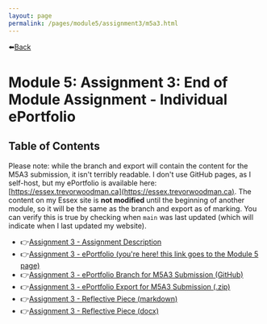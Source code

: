 ```yaml
---
layout: page
permalink: /pages/module5/assignment3/m5a3.html
---
```


⬅️[Back](/pages/module5.html)

# Module 5: Assignment 3: End of Module Assignment - Individual ePortfolio

## Table of Contents

Please note: while the branch and export will contain the content for the M5A3 submission, it isn't terribly readable. I don't use GitHub pages, as I self-host, but my ePortfolio is available here: [https://essex.trevorwoodman.ca](https://essex.trevorwoodman.ca). The content on my Essex site is **not modified** until the beginning of another module, so it will be the same as the branch and export as of marking. You can verify this is true by checking when `main` was last updated (which will indicate when I last updated my website).

- 👉[Assignment 3 - Assignment Description](/pages/module5/assignment3/m5a3-description.html)
- 👉[Assignment 3 - ePortfolio (you're here! this link goes to the Module 5 page)](/pages/module5.html)
- 👉[Assignment 3 - ePortfolio Branch for M5A3 Submission (GitHub)](????????)
- 👉[Assignment 3 - ePortfolio Export for M5A3 Submission (.zip)](/pages/module5/assignment3/m5a3-eportfolio-export.zip)
- 👉[Assignment 3 - Reflective Piece (markdown)](/pages/module5/assignment3/tw-m5a3-reflective-piece.html)
- 👉[Assignment 3 - Reflective Piece (docx)](/pages/module5/assignment3/TW-M5A3-ReflectivePiece.docx)
